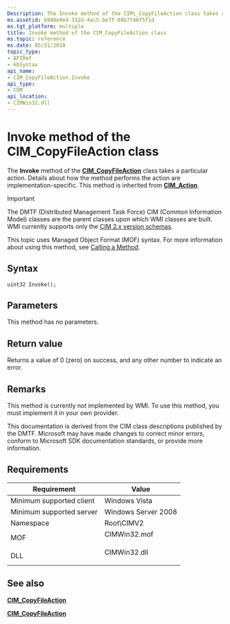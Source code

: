 ```yaml
---
Description: The Invoke method of the CIM\_CopyFileAction class takes a particular action. Details about how the method performs the action are implementation-specific. This method is inherited from CIM\_Action.
ms.assetid: b948e9ed-332d-4ac5-be7f-88b7f46f5f1d
ms.tgt_platform: multiple
title: Invoke method of the CIM_CopyFileAction class
ms.topic: reference
ms.date: 05/31/2018
topic_type: 
- APIRef
- kbSyntax
api_name: 
- CIM_CopyFileAction.Invoke
api_type: 
- COM
api_location: 
- CIMWin32.dll
---
```


# Invoke method of the CIM\_CopyFileAction class

The **Invoke** method of the [**CIM\_CopyFileAction**](cim-copyfileaction.md) class takes a particular action. Details about how the method performs the action are implementation-specific. This method is inherited from [**CIM\_Action**](cim-action.md).

> [!IMPORTANT]
> The DMTF (Distributed Management Task Force) CIM (Common Information Model) classes are the parent classes upon which WMI classes are built. WMI currently supports only the [CIM 2.x version schemas](https://dmtf.org/standards/cim/schemas).

 

This topic uses Managed Object Format (MOF) syntax. For more information about using this method, see [Calling a Method](/windows/desktop/WmiSdk/calling-a-method).

## Syntax


```mof
uint32 Invoke();
```



## Parameters

This method has no parameters.

## Return value

Returns a value of 0 (zero) on success, and any other number to indicate an error.

## Remarks

This method is currently not implemented by WMI. To use this method, you must implement it in your own provider.

This documentation is derived from the CIM class descriptions published by the DMTF. Microsoft may have made changes to correct minor errors, conform to Microsoft SDK documentation standards, or provide more information.

## Requirements



| Requirement | Value |
|-------------------------------------|-----------------------------------------------------------------------------------------|
| Minimum supported client<br/> | Windows Vista<br/>                                                                |
| Minimum supported server<br/> | Windows Server 2008<br/>                                                          |
| Namespace<br/>                | Root\\CIMV2<br/>                                                                  |
| MOF<br/>                      | <dl> <dt>CIMWin32.mof</dt> </dl> |
| DLL<br/>                      | <dl> <dt>CIMWin32.dll</dt> </dl> |



## See also

<dl> <dt>

[**CIM\_CopyFileAction**](invoke-method-in-class-cim-copyfileaction.md)
</dt> <dt>

[**CIM\_CopyFileAction**](cim-copyfileaction.md)
</dt> </dl>

 

